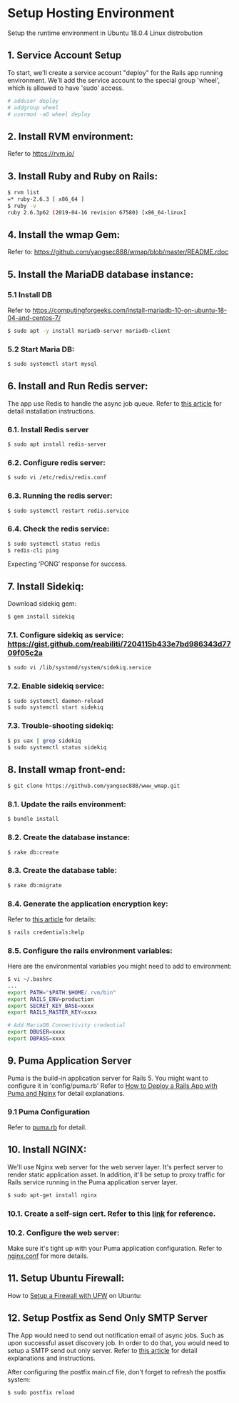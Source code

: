 # Setup Hosting Environment
Setup the runtime environment in Ubuntu 18.0.4 Linux distrobution

## 1. Service Account Setup
To start, we'll create a service account "deploy" for the Rails app running environment. We'll add the service account to the special group 'wheel', which is allowed to have 'sudo' access.
```sh
# adduser deploy
# addgroup wheel
# usermod -aG wheel deploy
```

## 2. Install RVM environment:
Refer to https://rvm.io/

## 3. Install Ruby and Ruby on Rails:
```sh
$ rvm list
=* ruby-2.6.3 [ x86_64 ]
$ ruby -v
ruby 2.6.3p62 (2019-04-16 revision 67580) [x86_64-linux]
```

## 4.  Install the wmap Gem:
Refer to: https://github.com/yangsec888/wmap/blob/master/README.rdoc  

## 5.  Install the MariaDB database instance:
### 5.1 Install DB
Refer to https://computingforgeeks.com/install-mariadb-10-on-ubuntu-18-04-and-centos-7/
```sh
$ sudo apt -y install mariadb-server mariadb-client
```
### 5.2 Start Maria DB:
```sh
$ sudo systemctl start mysql
```

## 6. Install and Run Redis server:
The app use Redis to handle the async job queue. Refer to [this article](https://www.digitalocean.com/community/tutorials/how-to-install-and-secure-redis-on-ubuntu-18-04) for detail installation instructions.

### 6.1. Install Redis server
```sh
$ sudo apt install redis-server
```

### 6.2. Configure redis server:
```sh
$ sudo vi /etc/redis/redis.conf
```

### 6.3. Running the redis server:
```sh
$ sudo systemctl restart redis.service
```

### 6.4. Check the redis service:
```sh
$ sudo systemctl status redis
$ redis-cli ping    
```
Expecting ‘PONG’ response for success.

## 7. Install Sidekiq:
Download sidekiq gem:
```sh
$ gem install sidekiq
```

### 7.1. Configure sidekiq as service: https://gist.github.com/reabiliti/7204115b433e7bd986343d7709f05c2a
```sh
$ sudo vi /lib/systemd/system/sidekiq.service
```

### 7.2. Enable sidekiq service:
```sh
$ sudo systemctl daemon-reload
$ sudo systemctl start sidekiq
```

### 7.3. Trouble-shooting sidekiq:
```sh
$ ps uax | grep sidekiq
$ sudo systemctl status sidekiq
```

## 8. Install wmap front-end:
```sh
$ git clone https://github.com/yangsec888/www_wmap.git
```

### 8.1. Update the rails environment:
```sh
$ bundle install
```

### 8.2. Create the database instance:
```sh
$ rake db:create
```

### 8.3. Create the database table:
```sh
$ rake db:migrate
```

### 8.4. Generate the application encryption key:
Refer to [this article](https://github.com/rails/rails/blob/master/railties/lib/rails/commands/credentials/USAGE) for details:
```sh
$ rails credentials:help
```

### 8.5. Configure the rails environment variables:
Here are the environmental variables you might need to add to environment:
```sh
$ vi ~/.bashrc
...
export PATH="$PATH:$HOME/.rvm/bin"
export RAILS_ENV=production
export SECRET_KEY_BASE=xxxx
export RAILS_MASTER_KEY=xxxx

# Add MariaDB Connectivity credential
export DBUSER=xxxx
export DBPASS=xxxx
```

## 9. Puma Application Server
Puma is the build-in application server for Rails 5. You might want to configure it in 'config/puma.rb'
Refer to [How to Deploy a Rails App with Puma and Nginx](https://www.digitalocean.com/community/tutorials/how-to-deploy-a-rails-app-with-puma-and-nginx-on-ubuntu-14-04) for  detail explanations.

### 9.1 Puma Configuration
Refer to [puma.rb](/config/puma.rb) for detail. 

## 10. Install NGINX:
We'll use Nginx web server for the web server layer. It's perfect server to render static application asset. In addition, it'll be setup to proxy traffic for Rails service running in the Puma application server layer.

```sh
$ sudo apt-get install nginx
```

### 10.1. Create a self-sign cert. Refer to this [link](https://www.humankode.com/ssl/create-a-selfsigned-certificate-for-nginx-in-5-minutes) for reference.

### 10.2. Configure the web server:
Make sure it's tight up with your Puma application configuration. Refer to [nginx.conf](/config/nginx.conf) for more details.


## 11. Setup Ubuntu Firewall:
How to [Setup a Firewall with UFW](https://www.digitalocean.com/community/tutorials/how-to-set-up-a-firewall-with-ufw-on-ubuntu-18-04) on Ubuntu:


## 12. Setup Postfix as Send Only SMTP Server
The App would need to send out notification email of async jobs. Such as upon successful asset discovery job. In order to do that, you would need to setup a SMTP send out only server.
Refer to [this article](https://www.digitalocean.com/community/tutorials/how-to-install-and-configure-postfix-as-a-send-only-smtp-server-on-debian-10) for detail explanations and instructions.

After configuring the postfix main.cf file, don't forget to refresh the postfix system:
```sh
$ sudo postfix reload
```
